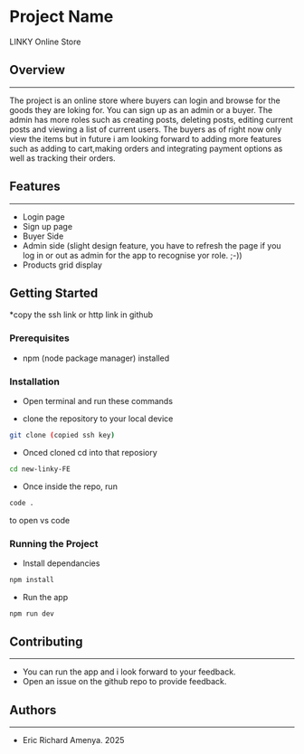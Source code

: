 # Project Name
LINKY Online Store

## Overview
-----------

The project is an online store where buyers can login and browse for the goods they are loking for. You can sign up as an admin or a buyer. The admin has more roles such as creating posts, deleting posts, editing current posts and viewing a list of current users. The buyers as of right now only view the items but in future i am looking forward to adding more features such as adding to cart,making orders and integrating payment options as well as tracking their orders. 

## Features
------------

* Login page
* Sign up page
* Buyer Side 
* Admin side (slight design feature, you have to refresh the page if you log in or out as admin for the app to recognise yor role. ;-))
* Products grid display

## Getting Started
*copy the ssh link or http link in github

### Prerequisites

* npm (node package manager) installed


### Installation

* Open terminal and run these commands

* clone the repository to your local device
```bash
git clone (copied ssh key)
```

* Onced cloned cd into that reposiory
```bash
cd new-linky-FE
```
* Once inside the repo, run 
```bash
code .
```
to open vs code

### Running the Project

* Install dependancies
``` bash
npm install
```
* Run the app
``` bash 
npm run dev
```


## Contributing
------------

* You can run the app and i look forward to your feedback.
* Open an issue on the github repo to provide feedback.



## Authors
--------

* Eric Richard Amenya. 2025

